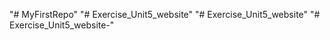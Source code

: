"# MyFirstRepo"
"# Exercise_Unit5_website" 
"# Exercise_Unit5_website" 
"# Exercise_Unit5_website-" 
